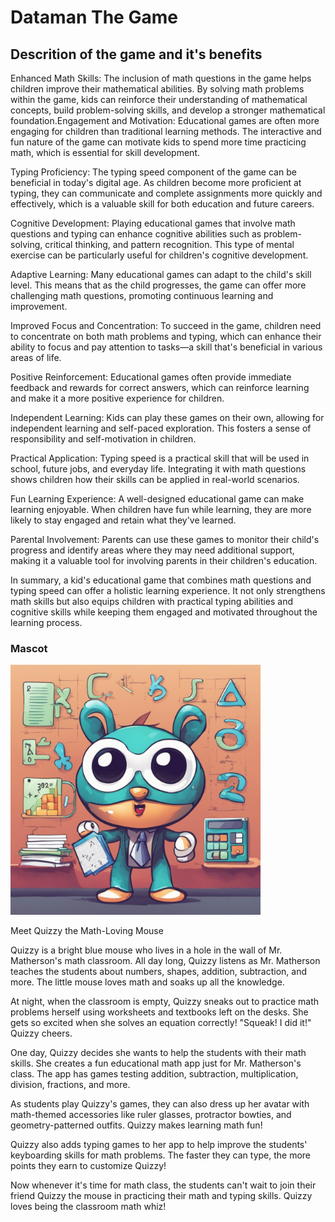 <h1>Dataman The Game</h1>


<h2>Descrition of the game and it's benefits</h2> 
<body>Enhanced Math Skills: The inclusion of math questions in the game helps children improve their mathematical abilities. By solving math problems within the game, kids can reinforce their understanding of mathematical concepts, build problem-solving skills, and develop a stronger mathematical foundation.Engagement and Motivation: Educational games are often more engaging for children than traditional learning methods. The interactive and fun nature of the game can motivate kids to spend more time practicing math, which is essential for skill development.

Typing Proficiency: The typing speed component of the game can be beneficial in today's digital age. As children become more proficient at typing, they can communicate and complete assignments more quickly and effectively, which is a valuable skill for both education and future careers.

Cognitive Development: Playing educational games that involve math questions and typing can enhance cognitive abilities such as problem-solving, critical thinking, and pattern recognition. This type of mental exercise can be particularly useful for children's cognitive development.

Adaptive Learning: Many educational games can adapt to the child's skill level. This means that as the child progresses, the game can offer more challenging math questions, promoting continuous learning and improvement.

Improved Focus and Concentration: To succeed in the game, children need to concentrate on both math problems and typing, which can enhance their ability to focus and pay attention to tasks—a skill that's beneficial in various areas of life.

Positive Reinforcement: Educational games often provide immediate feedback and rewards for correct answers, which can reinforce learning and make it a more positive experience for children.

Independent Learning: Kids can play these games on their own, allowing for independent learning and self-paced exploration. This fosters a sense of responsibility and self-motivation in children.

Practical Application: Typing speed is a practical skill that will be used in school, future jobs, and everyday life. Integrating it with math questions shows children how their skills can be applied in real-world scenarios.

Fun Learning Experience: A well-designed educational game can make learning enjoyable. When children have fun while learning, they are more likely to stay engaged and retain what they've learned.

Parental Involvement: Parents can use these games to monitor their child's progress and identify areas where they may need additional support, making it a valuable tool for involving parents in their children's education.

In summary, a kid's educational game that combines math questions and typing speed can offer a holistic learning experience. It not only strengthens math skills but also equips children with practical typing abilities and cognitive skills while keeping them engaged and motivated throughout the learning process.
</body>

<h3>Mascot</h3>

<img src="mascot.png.png" width="400"></img>





Meet Quizzy the Math-Loving Mouse

Quizzy is a bright blue mouse who lives in a hole in the wall of Mr. Matherson's math classroom. All day long, Quizzy listens as Mr. Matherson teaches the students about numbers, shapes, addition, subtraction, and more. The little mouse loves math and soaks up all the knowledge.

At night, when the classroom is empty, Quizzy sneaks out to practice math problems herself using worksheets and textbooks left on the desks. She gets so excited when she solves an equation correctly! "Squeak! I did it!" Quizzy cheers.

One day, Quizzy decides she wants to help the students with their math skills. She creates a fun educational math app just for Mr. Matherson's class. The app has games testing addition, subtraction, multiplication, division, fractions, and more.

As students play Quizzy's games, they can also dress up her avatar with math-themed accessories like ruler glasses, protractor bowties, and geometry-patterned outfits. Quizzy makes learning math fun!

Quizzy also adds typing games to her app to help improve the students' keyboarding skills for math problems. The faster they can type, the more points they earn to customize Quizzy!

Now whenever it's time for math class, the students can't wait to join their friend Quizzy the mouse in practicing their math and typing skills. Quizzy loves being the classroom math whiz!

